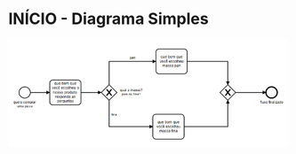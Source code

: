 # INÍCIO - Diagrama Simples

<!-- [modelador](https://cdn.statically.io/gh/giseldo/chatbot_ari_bpmn_to_aiml/fc3d5948/exemplos/inicio/modeler.html) -->

[![viewer example screenshot](./viewer.png)](https://cdn.statically.io/gh/giseldo/chatbot_ari_bpmn_to_aiml/f98a0965/exemplos/inicio/viewer.html)

